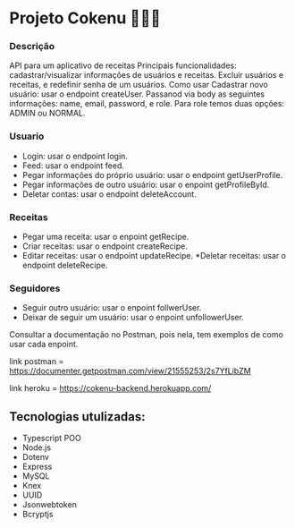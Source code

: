 # Projeto Cokenu 👩🏻‍🍳 
### Descrição
API para um aplicativo de receitas
Principais funcionalidades: cadastrar/visualizar informações de usuários e receitas. Excluir usuários e receitas, e redefinir senha de um usuários.
Como usar
Cadastrar novo usuário: usar o endpoint createUser. Passanod via body as seguintes informações: name, email, password, e role. Para role temos duas opções: ADMIN ou NORMAL.

### Usuario
* Login: usar o endpoint login.
* Feed: usar o endpoint feed. 
* Pegar informações do próprio usuário: usar o endpoint getUserProfile.
* Pegar informações de outro usuário: usar o enpoint getProfileById.
* Deletar contas: usar o endpoint deleteAccount.
### Receitas
* Pegar uma receita: usar o enpoint getRecipe.
* Criar receitas: usar o endpoint createRecipe. 
* Editar receitas: usar o endpoint updateRecipe. 
*Deletar receitas: usar o endpoint deleteRecipe. 
### Seguidores
* Seguir outro usuário: usar o enpoint follwerUser. 
* Deixar de seguir um usuário: usar o enpoint unfollowerUser.

Consultar a documentação no Postman, pois nela, tem exemplos de como usar cada enpoint.

link postman = https://documenter.getpostman.com/view/21555253/2s7YfLibZM

link heroku = https://cokenu-backend.herokuapp.com/

## Tecnologias utulizadas:
- Typescript POO
- Node.js
- Dotenv
- Express
- MySQL
- Knex
- UUID
- Jsonwebtoken
- Bcryptjs